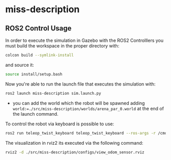 # miss-description

## ROS2 Control Usage

In order to execute the simulation in Gazebo with the ROS2 Controlllers you must build the workspace in the proper directory with:

 
```sh 
colcon build --symlink-install
```


and source it:

```sh
source install/setup.bash
```

Now you're able to run the launch file that executes the simulation with:

```sh
ros2 launch miss-description sim.launch.py
```

- you can add the world which the robot will be spawned adding `world:=./src/miss-description/worlds/arena_par_0.world` at the end of the launch command.


To control the robot via keyboard is possible to use:

```sh
ros2 run teleop_twist_keyboard teleop_twist_keyboard --ros-args -r /cmd_vel:=/diff_cont/cmd_vel_unstamped
```

The visualization in rviz2 its executed via the following command:

```sh
rviz2 -d ./src/miss-description/configs/view_odom_sensor.rviz
```
